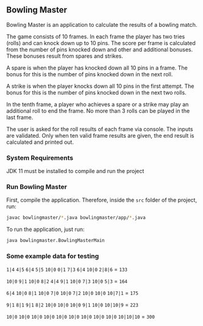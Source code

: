## Bowling Master

Bowling Master is an application to calculate the results of a bowling match.

The game consists of 10 frames. In each frame the player has two tries (rolls) and can knock down up to 10 pins. The score per frame is calculated
from the number of pins knocked down and other and additional bonuses. These bonuses result from spares and strikes.

A spare is when the player has knocked down all 10 pins in a frame. The bonus for this is the number of pins knocked down in the next roll.

A strike is when the player knocks down all 10 pins in the first attempt. The bonus for this is the number of pins knocked down in the next two rolls.

In the tenth frame, a player who achieves a spare or a strike may play an additional roll to end the frame. No more than 3 rolls can be played in the
last frame.

The user is asked for the roll results of each frame via console. The inputs are validated. Only when ten valid frame results are given, the end
result is calculated and printed out.

### System Requirements

JDK 11 must be installed to compile and run the project

### Run Bowling Master

First, compile the application. Therefore, inside the ``src`` folder of the project, run:

```bash
javac bowlingmaster/*.java bowlingmaster/app/*.java
```

To run the application, just run:

```bash
java bowlingmaster.BowlingMasterMain
```

### Some example data for testing

``1|4`` ``4|5`` ``6|4`` ``5|5`` ``10|0`` ``0|1`` ``7|3`` ``6|4`` ``10|0`` ``2|8|6`` = ``133``

``10|0`` ``9|1`` ``10|0`` ``8|2`` ``4|4`` ``9|1`` ``10|0`` ``7|3`` ``10|0`` ``5|3`` = ``164``

``6|4`` ``10|0`` ``8|1`` ``10|0`` ``7|0`` ``10|0`` ``7|2`` ``10|0`` ``10|0`` ``10|7|1`` = ``175``

``9|1`` ``8|1`` ``9|1`` ``8|2`` ``10|0`` ``10|0`` ``10|0`` ``9|1`` ``10|0`` ``10|10|9`` = ``223``

``10|0`` ``10|0`` ``10|0`` ``10|0`` ``10|0`` ``10|0`` ``10|0`` ``10|0`` ``10|0`` ``10|10|10`` = ``300``